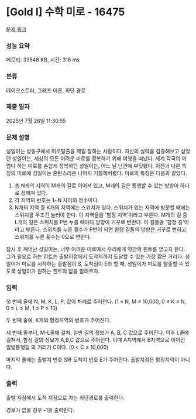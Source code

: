 # [Gold I] 수학 미로 - 16475 

[문제 링크](https://www.acmicpc.net/problem/16475) 

### 성능 요약

메모리: 33548 KB, 시간: 316 ms

### 분류

데이크스트라, 그래프 이론, 최단 경로

### 제출 일자

2025년 7월 26일 11:30:55

### 문제 설명

<p>성일이는 성동구에서 미로탈출을 제일 잘하는 사람이다. 자신의 실력을 검증해보고 싶었던 성일이는, 세상의 모든 어려운 미로를 정복하기 위해 여행을 떠났다. 세계 각국의 어렵다 하는 미로를 손쉽게 정복하던 성일이는, 어느 날 난관에 부딪혔다. 이전과 다른 특징의 미로에 성일이는 혼란스러운 나머지 기절해버렸다. 미로의 특징은 다음과 같았다.</p>

<ol>
	<li>총 N개의 지역이 M개의 길로 이어져 있고, M개의 길은 통행할 수 있는 방향이 하나로 정해져 있다.</li>
	<li>각 지역의 번호는 1~N 사이의 정수이다.</li>
	<li>N개의 지역 중 K개의 지역에는 스위치가 있다. 스위치가 있는 지역에 방문할 때에는 스위치를 무조건 눌러야 한다. 이 지역들을 '함정 지역'이라고 부른다. M개의 길 중 L개의 길은 스위치를 P번 누를 때마다 방향이 거꾸로 변한다. 이 길들을 '함정 길'이라고 부른다. 스위치를 누른 횟수가 P번이 되면 함정 길들의 방향은 거꾸로 변하고, 스위치를 누른 횟수는 0으로 변한다. </li>
</ol>

<p>잠시 후 깨어난 성일이는, 너무 어려운 미로여서 우리에게 약간의 힌트를 얻고자 한다. 그가 필요로 하는 힌트는 출발지점에서 도착지까지 도달할 수 있는 가장 짧은 거리다. 성일이가 미로를 시작하는 출발점이 S, 도착점이 E라 할 때, 성일이가 미로를 탈출할 수 있도록 성일이가 원하는 힌트의 답을 알려주자.</p>

### 입력 

 <p>첫 번째 줄에 N, M, K, L, P, 값이 차례로 주어진다. (1 ≤ N, M ≤ 10,000, 0 ≤ K ≤ N, 0 ≤ L ≤ M, 1 ≤ P ≤ 10)</p>

<p>두 번째 줄에, K개의 함정지역의 번호가 주어진다.</p>

<p>세 번째 줄부터, M-L줄에 걸쳐, 일반 길의 정보가 A, B, C 값으로 주어진다. 이후 L줄에 걸쳐서, 함정 길의 정보가 A,B,C 값으로 주어진다. 이때 A지역에서 B지역으로 이어진 일방통행길 의 거리가 C이다. (0 < C ≤ 10,000)</p>

<p>마지막 줄에는 출발지 번호 S와 도착지 번호 E가 주어진다. 출발지점은 함정지역이 아니다.</p>

### 출력 

 <p>출발 지점에서 도착 지점으로 가는 최단경로를 출력한다.</p>

<p>경로가 없을 경우 -1을 출력한다.</p>

